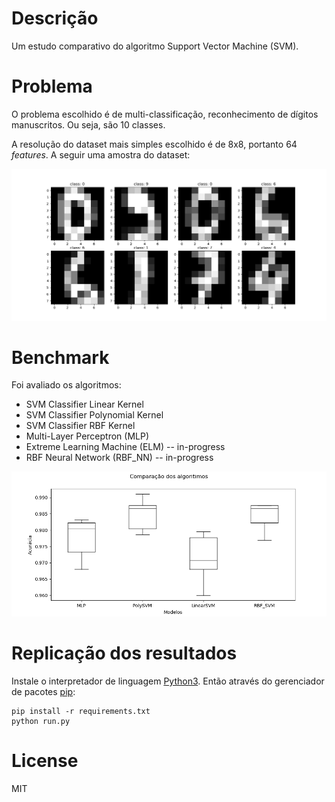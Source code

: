 # Descrição

Um estudo comparativo do algoritmo Support Vector Machine (SVM).

# Problema

O problema escolhido é de multi-classificação, reconhecimento de
dígitos manuscritos. Ou seja, são 10 classes.

A resolução do dataset mais simples escolhido é de 8x8, portanto 64
_features_. A seguir uma amostra do dataset:

![dataset](pics/digits_dataset.png)

# Benchmark

Foi avaliado os algoritmos:

+ SVM Classifier Linear Kernel
+ SVM Classifier Polynomial Kernel
+ SVM Classifier RBF Kernel
+ Multi-Layer Perceptron (MLP)
+ Extreme Learning Machine (ELM) -- in-progress
+ RBF Neural Network (RBF_NN) -- in-progress

![benchmark](pics/benchmark.png)

# Replicação dos resultados

Instale o interpretador de linguagem [Python3]. Então através do
gerenciador de pacotes [pip]:

``` shell
pip install -r requirements.txt
python run.py
```

[Python3]: www.python.org
[pip]: https://pip.pypa.io/en/stable/installing/

# License
MIT
